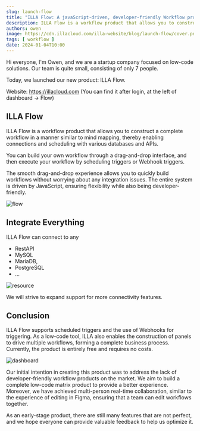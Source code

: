 ```yaml
---
slug: launch-flow
title: "ILLA Flow: A javaScript-driven, developer-friendly Workflow product"
description: ILLA Flow is a workflow product that allows you to construct a complete workflow in a manner similar to mind mapping, thereby enabling connections and scheduling with various databases and APIs.
authors: owen
image: https://cdn.illacloud.com/illa-website/blog/launch-flow/cover.png
tags: [ workflow ]
date: 2024-01-04T10:00
---
```


Hi everyone, I'm Owen, and we are a startup company focused on low-code solutions. Our team is quite small, consisting of only 7 people.

Today, we launched our new product: ILLA Flow.

Website: https://illacloud.com (You can find it after login, at the left of dashboard -> Flow)

## ILLA Flow

ILLA Flow is a workflow product that allows you to construct a complete workflow in a manner similar to mind mapping, thereby enabling connections and scheduling with various databases and APIs.

You can build your own workflow through a drag-and-drop interface, and then execute your workflow by scheduling triggers or Webhook triggers.

The smooth drag-and-drop experience allows you to quickly build workflows without worrying about any integration issues. The entire system is driven by JavaScript, ensuring flexibility while also being developer-friendly.

![flow](https://cdn.illacloud.com/illa-website/blog/launch-flow/flow.jpeg)

## Integrate Everything

ILLA Flow can connect to any
- RestAPI
- MySQL
- MariaDB,
- PostgreSQL
- ...

![resource](https://cdn.illacloud.com/illa-website/blog/launch-flow/resource.jpeg)

We will strive to expand support for more connectivity features.

## Conclusion

ILLA Flow supports scheduled triggers and the use of Webhooks for triggering. As a low-code tool, ILLA also enables the construction of panels to drive multiple workflows, forming a complete business process. Currently, the product is entirely free and requires no costs. 

![dashboard](https://cdn.illacloud.com/illa-website/blog/launch-flow/dashboard.jpeg)

Our initial intention in creating this product was to address the lack of developer-friendly workflow products on the market. We aim to build a complete low-code matrix product to provide a better experience. Moreover, we have achieved multi-person real-time collaboration, similar to the experience of editing in Figma, ensuring that a team can edit workflows together. 

As an early-stage product, there are still many features that are not perfect, and we hope everyone can provide valuable feedback to help us optimize it.

